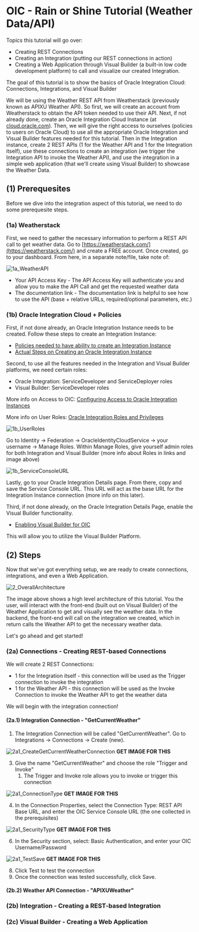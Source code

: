 # OIC - Rain or Shine Tutorial (Weather Data/API)

Topics this tutorial will go over:
* Creating REST Connections
* Creating an Integration (putting our REST connections in action)
* Creating a Web Application through Visual Builder (a built-in low code development platform) to call and visualize our created Integration.

The goal of this tutorial is to show the basics of Oracle Integration Cloud: Connections, Integrations, and Visual Builder

We will be using the Weather REST API from Weatherstack (previously known as APIXU Weather API). So first, we will create an account from Weatherstack to obtain the API token needed to use their API. Next, if not already done, create an Oracle Integration Cloud Instance (at [cloud.oracle.com](https://www.oracle.com/cloud/sign-in.html?redirect_uri=https%3A%2F%2Fcloud.oracle.com%2F)). Then, we will give the right access to ourselves (policies to users on Oracle Cloud) to use all the appropriate Oracle Integration and Visual Builder features needed for this tutorial. Then in the Integration instance, create 2 REST APIs (1 for the Weather API and 1 for the Integration itself), use these connections to create an integration (we trigger the Integration API to invoke the Weather API), and use the integration in a simple web application (that we'll create using Visual Builder) to showcase the Weather Data.

## (1) Prerequesites
Before we dive into the integration aspect of this tutorial, we need to do some prerequesite steps.

### (1a) Weatherstack
First, we need to gather the necessary information to perform a REST API call to get weather data. Go to [https://weatherstack.com/](https://weatherstack.com/) and create a FREE account. Once created, go to your dashboard. From here, in a separate note/file, take note of:

![1a_WeatherAPI]()

* Your API Access Key - The API Access Key will authenticate you and allow you to make the API Call and get the requested weather data
* The documentation link - The documentation link is helpful to see how to use the API (base + relative URLs, required/optional parameters, etc.)

### (1b) Oracle Integration Cloud + Policies
First, if not done already, an Oracle Integration Instance needs to be created.
Follow these steps to create an Integration Instance:
* [Policies needed to have ability to create an Integration Instance](https://docs.oracle.com/en/cloud/paas/integration-cloud/oracle-integration-oci/iam-policy-permissions.html)
* [Actual Steps on Creating an Oracle Integration Instance ](https://docs.oracle.com/en-us/iaas/integration/doc/creating-oracle-integration-instance.html#GUID-930F40E8-5149-4091-9CDA-8E05C8449BA6)

Second, to use all the features needed in the Integration and Visual Builder platforms, we need certain roles:

* Oracle Integration: ServiceDeveloper and ServiceDeployer roles
* Visual Builder: ServiceDeveloper roles

More info on Access to OIC: [Configuring Access to Oracle Integration Instances](https://docs.oracle.com/en-us/iaas/integration/doc/configuring-access-oracle-integration-instances.html)

More info on User Roles: [Oracle Integration Roles and Privileges](https://docs.oracle.com/en/cloud/paas/integration-cloud/integration-cloud-auton/oracle-integration-cloud-roles-and-privileges.html#GUID-356C84F7-3AE7-4CB0-A5E4-40A4731873EE)

![1b_UserRoles]()

Go to Identity -> Federation -> OracleIdentityCloudService -> your username -> Manage Roles.
Within Manage Roles, give yourself admin roles for both Integration and Visual Builder (more info about Roles in links and image above)

![1b_ServiceConsoleURL]()

Lastly, go to your Oracle Integration Details page. From there, copy and save the Service Console URL. This URL will act as the base URL for the Integration Instance connection (more info on this later).

Third, if not done already, on the Oracle Integration Details Page, enable the Visual Builder functionality.
* [Enabling Visual Builder for OIC](https://docs.oracle.com/en/cloud/paas/integration-cloud/visual-admin/administering-oracle-visual-builder-oracle-integration.pdf#unique_15)

This will allow you to utilize the Visual Builder Platform.

## (2) Steps
Now that we've got everything setup, we are ready to create connections, integrations, and even a Web Application.

![2_OverallArchitecture]()

The image above shows a high level architecture of this tutorial. You the user, will interact with the front-end (built out on Visual Builder) of the Weather Application to get and visually see the weather data. In the backend, the front-end will call on the integration we created, which in return calls the Weather API to get the necessary weather data.

Let's go ahead and get started!

### (2a) Connections - Creating REST-based Connections
We will create 2 REST Connections:
* 1 for the Integration itself - this connection will be used as the Trigger connection to invoke the integration
* 1 for the Weather API - this connection will be used as the Invoke Connection to invoke the Weather API to get the weather data

We will begin with the integration connection!

#### (2a.1) Integration Connection - "GetCurrentWeather"
1. The Integration Connection will be called "GetCurrentWeather". Go to Integrations -> Connections -> Create (new).

![2a1_CreateGetCurrentWeatherConnection]() **GET IMAGE FOR THIS**

3. Give the name "GetCurrentWeather" and choose the role "Trigger and Invoke"
   1. The Trigger and Invoke role allows you to invoke or trigger this connection

![2a1_ConnectionType]() **GET IMAGE FOR THIS**

4. In the Connection Properties, select the Connection Type: REST API Base URL, and enter the OIC Service Console URL (the one collected in the prerequisites)

![2a1_SecurityType]() **GET IMAGE FOR THIS**

6. In the Security section, select: Basic Authentication, and enter your OIC Username/Password

![2a1_TestSave]() **GET IMAGE FOR THIS**

8. Click Test to test the connection
9. Once the connection was tested successfully, click Save.

#### (2b.2) Weather API Connection - "APIXUWeather"



### (2b) Integration - Creating a REST-based Integration

### (2c) Visual Builder - Creating a Web Application
